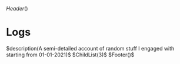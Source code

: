 $Header()$
<h1>Logs</h1>
$description(A semi-detailed account of random stuff I engaged with starting from 01-01-2021)$
$ChildList(3)$
$Footer()$